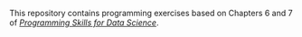 This repository contains programming exercises based on Chapters 6 and 7 of [_Programming Skills for Data Science_](https://programming-for-data-science.github.io/).
 
